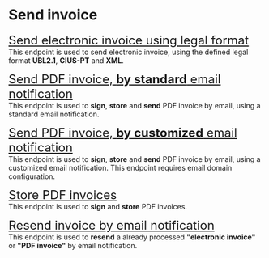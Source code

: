 # Send invoice
<font size="5">[Send electronic invoice using legal format](../notebooks/country-format-async-request.ipynb)</font><br>
This endpoint is used to send electronic invoice, using the defined legal format **UBL2.1**, **CIUS-PT** and **XML**.

<font size="5">[Send PDF invoice, <b>by standard</b> email notification](../notebooks/pdf-async-request.ipynb)</font><br>
This endpoint is used to **sign**, **store** and **send** PDF invoice by email, using a standard email notification.

<font size="5">[Send PDF invoice, <b>by customized</b> email notification](../notebooks/pdf-async-request-customized-email.ipynb)</font><br>
This endpoint is used to **sign**, **store** and **send** PDF invoice by email, using a customized email notification. This endpoint requires email domain configuration.

<font size="5">[Store PDF invoices](../notebooks/pdf-async-request-store-only.ipynb)</font><br>
This endpoint is used to **sign** and **store** PDF invoices.

<font size="5">[Resend invoice by email notification](../notebooks/new-sent-notifications.ipynb)</font><br>
This endpoint is used to **resend** a already processed **"electronic invoice"** or **"PDF invoice"** by email notification.